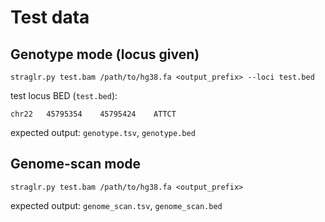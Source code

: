 # Test data

## Genotype mode (locus given)
```
straglr.py test.bam /path/to/hg38.fa <output_prefix> --loci test.bed
```
test locus BED (`test.bed`):
```
chr22	45795354	45795424	ATTCT
```
expected output: `genotype.tsv`, `genotype.bed`
## Genome-scan mode
```
straglr.py test.bam /path/to/hg38.fa <output_prefix>
```
expected output: `genome_scan.tsv`, `genome_scan.bed`
